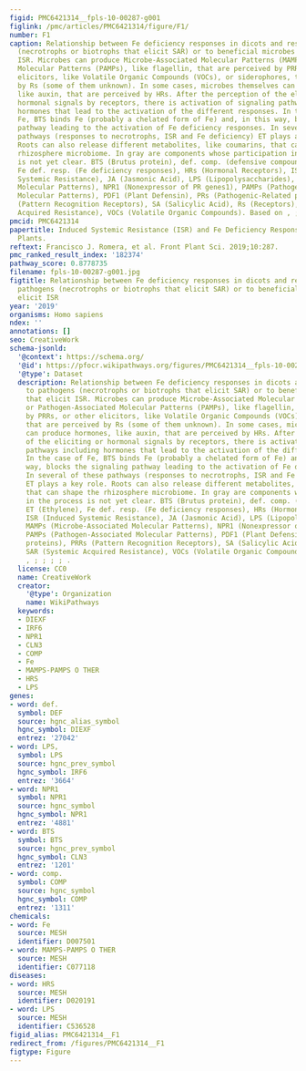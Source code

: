 ```yaml
---
figid: PMC6421314__fpls-10-00287-g001
figlink: /pmc/articles/PMC6421314/figure/F1/
number: F1
caption: Relationship between Fe deficiency responses in dicots and responses to pathogens
  (necrotrophs or biotrophs that elicit SAR) or to beneficial microbes that elicit
  ISR. Microbes can produce Microbe-Associated Molecular Patterns (MAMPs) or Pathogen-Associated
  Molecular Patterns (PAMPs), like flagellin, that are perceived by PRRs, or other
  elicitors, like Volatile Organic Compounds (VOCs), or siderophores, that are perceived
  by Rs (some of them unknown). In some cases, microbes themselves can produce hormones,
  like auxin, that are perceived by HRs. After the perception of the eliciting or
  hormonal signals by receptors, there is activation of signaling pathways including
  hormones that lead to the activation of the different responses. In the case of
  Fe, BTS binds Fe (probably a chelated form of Fe) and, in this way, blocks the signaling
  pathway leading to the activation of Fe deficiency responses. In several of these
  pathways (responses to necrotrophs, ISR and Fe deficiency) ET plays a key role.
  Roots can also release different metabolites, like coumarins, that can shape the
  rhizosphere microbiome. In gray are components whose participation in the process
  is not yet clear. BTS (Brutus protein), def. comp. (defensive compounds), ET (Ethylene),
  Fe def. resp. (Fe deficiency responses), HRs (Hormonal Receptors), ISR (Induced
  Systemic Resistance), JA (Jasmonic Acid), LPS (Lipopolysaccharides), MAMPs (Microbe-Associated
  Molecular Patterns), NPR1 (Nonexpressor of PR genes1), PAMPs (Pathogen-Associated
  Molecular Patterns), PDF1 (Plant Defensin), PRs (Pathogenic-Related proteins), PRRs
  (Pattern Recognition Receptors), SA (Salicylic Acid), Rs (Receptors), SAR (Systemic
  Acquired Resistance), VOCs (Volatile Organic Compounds). Based on , ; ; ; ; .
pmcid: PMC6421314
papertitle: Induced Systemic Resistance (ISR) and Fe Deficiency Responses in Dicot
  Plants.
reftext: Francisco J. Romera, et al. Front Plant Sci. 2019;10:287.
pmc_ranked_result_index: '182374'
pathway_score: 0.8778735
filename: fpls-10-00287-g001.jpg
figtitle: Relationship between Fe deficiency responses in dicots and responses to
  pathogens (necrotrophs or biotrophs that elicit SAR) or to beneficial microbes that
  elicit ISR
year: '2019'
organisms: Homo sapiens
ndex: ''
annotations: []
seo: CreativeWork
schema-jsonld:
  '@context': https://schema.org/
  '@id': https://pfocr.wikipathways.org/figures/PMC6421314__fpls-10-00287-g001.html
  '@type': Dataset
  description: Relationship between Fe deficiency responses in dicots and responses
    to pathogens (necrotrophs or biotrophs that elicit SAR) or to beneficial microbes
    that elicit ISR. Microbes can produce Microbe-Associated Molecular Patterns (MAMPs)
    or Pathogen-Associated Molecular Patterns (PAMPs), like flagellin, that are perceived
    by PRRs, or other elicitors, like Volatile Organic Compounds (VOCs), or siderophores,
    that are perceived by Rs (some of them unknown). In some cases, microbes themselves
    can produce hormones, like auxin, that are perceived by HRs. After the perception
    of the eliciting or hormonal signals by receptors, there is activation of signaling
    pathways including hormones that lead to the activation of the different responses.
    In the case of Fe, BTS binds Fe (probably a chelated form of Fe) and, in this
    way, blocks the signaling pathway leading to the activation of Fe deficiency responses.
    In several of these pathways (responses to necrotrophs, ISR and Fe deficiency)
    ET plays a key role. Roots can also release different metabolites, like coumarins,
    that can shape the rhizosphere microbiome. In gray are components whose participation
    in the process is not yet clear. BTS (Brutus protein), def. comp. (defensive compounds),
    ET (Ethylene), Fe def. resp. (Fe deficiency responses), HRs (Hormonal Receptors),
    ISR (Induced Systemic Resistance), JA (Jasmonic Acid), LPS (Lipopolysaccharides),
    MAMPs (Microbe-Associated Molecular Patterns), NPR1 (Nonexpressor of PR genes1),
    PAMPs (Pathogen-Associated Molecular Patterns), PDF1 (Plant Defensin), PRs (Pathogenic-Related
    proteins), PRRs (Pattern Recognition Receptors), SA (Salicylic Acid), Rs (Receptors),
    SAR (Systemic Acquired Resistance), VOCs (Volatile Organic Compounds). Based on
    , ; ; ; ; .
  license: CC0
  name: CreativeWork
  creator:
    '@type': Organization
    name: WikiPathways
  keywords:
  - DIEXF
  - IRF6
  - NPR1
  - CLN3
  - COMP
  - Fe
  - MAMPS-PAMPS O THER
  - HRS
  - LPS
genes:
- word: def.
  symbol: DEF
  source: hgnc_alias_symbol
  hgnc_symbol: DIEXF
  entrez: '27042'
- word: LPS,
  symbol: LPS
  source: hgnc_prev_symbol
  hgnc_symbol: IRF6
  entrez: '3664'
- word: NPR1
  symbol: NPR1
  source: hgnc_symbol
  hgnc_symbol: NPR1
  entrez: '4881'
- word: BTS
  symbol: BTS
  source: hgnc_prev_symbol
  hgnc_symbol: CLN3
  entrez: '1201'
- word: comp.
  symbol: COMP
  source: hgnc_symbol
  hgnc_symbol: COMP
  entrez: '1311'
chemicals:
- word: Fe
  source: MESH
  identifier: D007501
- word: MAMPS-PAMPS O THER
  source: MESH
  identifier: C077118
diseases:
- word: HRS
  source: MESH
  identifier: D020191
- word: LPS
  source: MESH
  identifier: C536528
figid_alias: PMC6421314__F1
redirect_from: /figures/PMC6421314__F1
figtype: Figure
---
```

